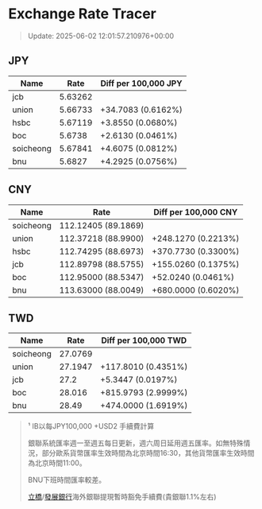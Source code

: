 # Exchange Rate Tracer

> Update: 2025-06-02 12:01:57.210976+00:00

## JPY

| Name      |    Rate | Diff per 100,000 JPY   |
|-----------|---------|------------------------|
| jcb       | 5.63262 |                        |
| union     | 5.66733 | +34.7083 (0.6162%)     |
| hsbc      | 5.67119 | +3.8550 (0.0680%)      |
| boc       | 5.6738  | +2.6130 (0.0461%)      |
| soicheong | 5.67841 | +4.6075 (0.0812%)      |
| bnu       | 5.6827  | +4.2925 (0.0756%)      |

## CNY

| Name      | Rate                | Diff per 100,000 CNY   |
|-----------|---------------------|------------------------|
| soicheong | 112.12405	(89.1869) |                        |
| union     | 112.37218	(88.9900) | +248.1270 (0.2213%)    |
| hsbc      | 112.74295	(88.6973) | +370.7730 (0.3300%)    |
| jcb       | 112.89798	(88.5755) | +155.0260 (0.1375%)    |
| boc       | 112.95000	(88.5347) | +52.0240 (0.0461%)     |
| bnu       | 113.63000	(88.0049) | +680.0000 (0.6020%)    |

## TWD

| Name      |    Rate | Diff per 100,000 TWD   |
|-----------|---------|------------------------|
| soicheong | 27.0769 |                        |
| union     | 27.1947 | +117.8010 (0.4351%)    |
| jcb       | 27.2    | +5.3447 (0.0197%)      |
| boc       | 28.016  | +815.9793 (2.9999%)    |
| bnu       | 28.49   | +474.0000 (1.6919%)    |


> ¹ IB以每JPY100,000 +USD2 手續費計算
>
> 銀聯系統匯率週一至週五每日更新，週六周日延用週五匯率。如無特殊情況，部分歐系貨幣匯率生效時間為北京時間16:30，其他貨幣匯率生效時間為北京時間11:00。
>
> BNU下班時間匯率較差。
>
> [立橋](https://www.wlbank.com.mo/uploads/ueditor/file/20181211/1544536513900230.pdf)/[發展銀行](https://www.mdb.com.mo/Service_Charges_20230728.pdf)海外銀聯提現暫時豁免手續費(貴銀聯1.1%左右)

